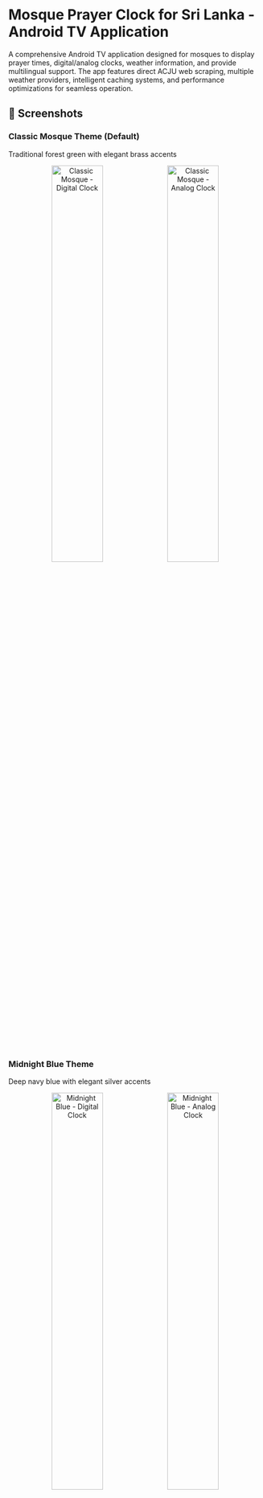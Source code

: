 # Mosque Prayer Clock for Sri Lanka - Android TV Application

A comprehensive Android TV application designed for mosques to display prayer times, digital/analog clocks, weather information, and provide multilingual support. The app features direct ACJU web scraping, multiple weather providers, intelligent caching systems, and performance optimizations for seamless operation.

## 📸 Screenshots

### Classic Mosque Theme (Default)
Traditional forest green with elegant brass accents
<p align="center">
  <img src="docs/screenshot-classic-digital.png" width="45%" alt="Classic Mosque - Digital Clock" />
  <img src="docs/screenshot-classic-analog.png" width="45%" alt="Classic Mosque - Analog Clock" />
</p>

### Midnight Blue Theme
Deep navy blue with elegant silver accents
<p align="center">
  <img src="docs/screenshot-midnight-digital.png" width="45%" alt="Midnight Blue - Digital Clock" />
  <img src="docs/screenshot-midnight-analog.png" width="45%" alt="Midnight Blue - Analog Clock" />
</p>

### Desert Sand Theme
Warm desert tones with copper accents
<p align="center">
  <img src="docs/screenshot-dessert-digital.png" width="45%" alt="Desert Sand - Digital Clock" />
  <img src="docs/screenshot-dessert-analog.png" width="45%" alt="Desert Sand - Analog Clock" />
</p>

### Royal Purple Theme
Majestic purple with luxurious gold accents
<p align="center">
  <img src="docs/screenshot-royal-digital.png" width="45%" alt="Royal Purple - Digital Clock" />
  <img src="docs/screenshot-royal-analog.png" width="45%" alt="Royal Purple - Analog Clock" />
</p>

### Ocean Teal Theme
Serene teal with pearl white accents
<p align="center">
  <img src="docs/screenshot-ocean-digital.png" width="45%" alt="Ocean Teal - Digital Clock" />
  <img src="docs/screenshot-ocean-analog.png" width="45%" alt="Ocean Teal - Analog Clock" />
</p>

### Elegant Charcoal Theme
Modern charcoal with rose gold accents
<p align="center">
  <img src="docs/screenshot-elegant-digital.png" width="45%" alt="Elegant Charcoal - Digital Clock" />
  <img src="docs/screenshot-elegant-analog.png" width="45%" alt="Elegant Charcoal - Analog Clock" />
</p>

### Emerald Garden Theme
Vibrant emerald green with golden highlights
<p align="center">
  <img src="docs/screenshot-emerald-digital.png" width="45%" alt="Emerald Garden - Digital Clock" />
  <img src="docs/screenshot-emerald-analog.png" width="45%" alt="Emerald Garden - Analog Clock" />
</p>

### Burgundy Elegance Theme
Deep burgundy red with elegant silver accents
<p align="center">
  <img src="docs/screenshot-burgundy-digital.png" width="45%" alt="Burgundy Elegance - Digital Clock" />
  <img src="docs/screenshot-burgundy-analog.png" width="45%" alt="Burgundy Elegance - Analog Clock" />
</p>

### Sapphire Night Theme
Deep sapphire blue with pearl white elegance
<p align="center">
  <img src="docs/screenshot-sapphire-digital.png" width="45%" alt="Sapphire Night - Digital Clock" />
  <img src="docs/screenshot-sapphire-analog.png" width="45%" alt="Sapphire Night - Analog Clock" />
</p>

### Amber Sunset Theme
Warm amber sunset with cream highlights
<p align="center">
  <img src="docs/screenshot-amber-digital.png" width="45%" alt="Amber Sunset - Digital Clock" />
  <img src="docs/screenshot-amber-analog.png" width="45%" alt="Amber Sunset - Analog Clock" />
</p>

### Full-Screen Countdown Feature
Activates when 10 minutes or less remain before Azan or Iqamah
<p align="center">
  <img src="docs/screenshot-full-screen-countdown.png" width="70%" alt="Full-Screen Countdown" />
</p>

### Additional Features

#### Prayer in Progress - Silent Phone Notification
When a prayer is in progress, the app displays a reminder to silence phones
<p align="center">
  <img src="docs/screenshot3.png" width="70%" alt="Silent Phone Reminder During Prayer" />
</p>

#### Multi-Language Support
Full support for English, Tamil, and Sinhala with dynamic language switching

**Tamil Display (தமிழ்)**
<p align="center">
  <img src="docs/screenshot4.png" width="70%" alt="Tamil Language Support" />
</p>

**Sinhala Display (සිංහල)**
<p align="center">
  <img src="docs/screenshot5.png" width="70%" alt="Sinhala Language Support" />
</p>

## 🌟 Features

### 🕌 Prayer Times Display
- **Multiple Prayer Time Sources**: 
  - **Direct ACJU Scraping**: Real-time web scraping from ACJU.lk with PDF parsing
  - **MosqueClock Backend API**: Custom backend with 13 Sri Lankan zones
  - **PrayerTimes.co.uk API**: UK-based international prayer times service
  - **Manual Entry**: Custom prayer times with configurable Iqamah gaps
- **Web Scraping Technology**:
  - **PDF Parser**: iTextPDF integration for extracting prayer times from PDF documents
  - **Jsoup HTML Parser**: Automated web scraping from ACJU website
  - **Apartment Adjustments**: Automatic time adjustments for apartment dwellers
  - **Offline Caching**: Stores scraped data for offline access
- **Five Daily Prayers**: Fajr, Dhuhr, Asr, Maghrib, Isha with Sunrise
- **Azan & Iqamah Times**: Synchronized animated display for all prayers
- **Next Prayer Highlight**: Automatically highlights upcoming prayer with countdown
- **Smart Caching**: Intelligent prayer times caching with provider-specific storage
- **13 Sri Lankan Zones**: Complete coverage of all prayer time zones in Sri Lanka

### 🕐 Clock Features
- **Digital Clock**: Large, customizable digital time display
- **Analog Clock**: Beautiful analog clock with traditional design
- **Both Clocks**: Display both digital and analog clocks simultaneously
- **Time Formats**: Support for 12-hour and 24-hour formats
- **Seconds Display**: Option to show/hide seconds
- **Hijri Date Display**: Islamic calendar with intelligent caching system

### 🌤️ Weather Integration
- **Multiple Weather Providers**:
  - **WeatherAPI.com**: Primary weather service with comprehensive data
  - **OpenWeatherMap**: Secondary provider for redundancy
  - **MosqueClock Backend Weather**: Custom weather aggregation service
- **Real-time Weather Data**: 
  - Temperature (Celsius/Fahrenheit)
  - Weather conditions with icons
  - Humidity levels
  - UV index
  - Wind speed
  - Visibility
  - Feels-like temperature
- **Location-based**: 
  - City name search
  - GPS coordinates support
  - Accurate weather for Sri Lankan cities
  - International city support
- **Smart Fallback**: Automatic provider switching if primary fails
- **Weather Icons**: Dynamic weather condition icons from provider APIs
- **Offline Support**: Caches last known weather data

### 🌍 Multilingual Support
- **English**: Full English language support
- **Tamil**: Complete Tamil language support (தமிழ்)
- **Sinhala**: Sinhala language support
- **Multi-Language**: Combined language display option
- **Dynamic Language Switching**: Change language in real-time

### ⚙️ Customization Options
- **Mosque Name**: Add custom mosque name display
- **Location Settings**: Configure region, city, and zones
- **Color Theme Selection**: 10 beautiful themes - Classic Mosque, Midnight Blue, Desert Sand, Royal Purple, Ocean Teal, Elegant Charcoal, Emerald Garden, Burgundy Elegance, Sapphire Night, Amber Sunset
- **Clock Type**: Choose between Digital, Analog, or Both clocks displayed simultaneously
- **Font Sizes**: Adjustable font sizes (Small, Medium, Large, Extra Large)
- **Dynamic Scaling**: All elements automatically scale for optimal TV viewing
- **Full-Screen Countdown**: Configurable countdown display when 10 minutes or less remain
- **Sound Notifications**: Prayer countdown ticking with 5-second alerts

### 📱 Android TV Optimized
- **TV Interface**: Designed specifically for Android TV and large screens
- **Remote Control Support**: Full D-pad and remote control navigation
- **Leanback Support**: Android TV Leanback launcher integration
- **Landscape Orientation**: Optimized for TV landscape display
- **Always-On Display**: Configurable screen-on settings for mosque displays

## 🏗️ Technical Architecture

### Built With
- **Kotlin**: Modern Android development language
- **Jetpack Compose**: Modern UI toolkit for native Android
- **Android TV**: Optimized for TV devices with Leanback support
- **Hilt**: Dependency injection framework
- **Room Database**: Local data persistence with intelligent caching
- **DataStore**: Settings and preferences storage
- **Retrofit**: REST API communication with multiple endpoints
- **Coroutines**: Asynchronous programming with performance optimizations
- **Material Design 3**: Modern UI components
- **iTextPDF**: PDF parsing for ACJU prayer time extraction
- **Jsoup**: HTML parsing and web scraping
- **Coil**: Image loading for weather icons
- **Kotlinx DateTime**: Cross-platform date/time handling
- **Gson**: JSON serialization/deserialization

### Architecture Pattern
- **MVVM**: Model-View-ViewModel architecture
- **Repository Pattern**: Data layer abstraction with smart caching
- **Clean Architecture**: Separation of concerns
- **Dependency Injection**: Hilt for dependency management

### 🚀 Performance Optimizations

#### Intelligent Caching System
- **Prayer Times Caching**: Provider-specific caching (MANUAL, ACJU_SCRAPING, PRAYERTIMES_UK, MOSQUE_CLOCK_API)
- **Web Scraping Cache**: Stores scraped PDF data to minimize repeated downloads
- **Hijri Date Caching**: Smart database caching with calculation fallbacks
- **Repository-level Cache**: In-memory caching for instant access
- **Weather Caching**: Caches weather data to reduce API calls
- **Auto-cleanup**: Removes old data after 30 days

#### Smart API Management
- **Throttling Removal**: Eliminated blocking throttling for responsive settings changes
- **Concurrent Protection**: Prevents duplicate API calls while allowing legitimate updates
- **Provider Isolation**: Separate caching per prayer time provider
- **Fallback Strategies**: Graceful degradation when APIs are unavailable
- **PDF Download Optimization**: Downloads prayer time PDFs only when needed
- **Network Retry Logic**: Automatic retry with exponential backoff

#### Database Optimizations
- **Composite Keys**: Provider-specific database IDs for accurate caching
- **Hijri Date Intelligence**: Calculates dates from cache when safe (non-month-end)
- **Background Threading**: All database operations on IO dispatcher
- **Smart Queries**: Efficient database lookups with provider context
- **Scraped Data Storage**: Efficient storage of PDF-extracted prayer times

#### Release Build Optimizations
- **ProGuard/R8 Minification**: Code obfuscation and optimization enabled
- **Resource Shrinking**: Removes unused resources automatically
- **APK Size**: ~10MB (optimized from ~15-20MB)
- **Debug Log Removal**: All debug logs stripped in production
- **Generic Type Preservation**: Properly configured for Retrofit APIs

## 📦 Installation & Setup

### Prerequisites
- Android Studio Arctic Fox or later
- Android SDK API 21 or higher (Android 5.0+)
- Target SDK: API 34 (Android 14)
- Android TV device or emulator
- Java 8 or higher
- Gradle 8.0+

### Quick Start
```bash
# Clone the repository
git clone https://github.com/mhdzumair/MosqueClock
cd MosqueClock

# Build debug APK (no configuration needed!)
./gradlew assembleDebug

# Or build optimized release APK
./gradlew assembleRelease

# Install on connected device
adb install app/build/outputs/apk/debug/app-debug.apk
```

**That's it!** No API keys or configuration files needed. Configure everything after installation:
1. Open the app on your Android TV
2. Go to **Settings** (gear icon)
3. Scroll to **🔑 API Configuration**
4. Enter your API keys:
   - WeatherAPI.com: Get free key from https://www.weatherapi.com/
   - OpenWeatherMap: Get free key from https://openweathermap.org/api
   - Backend URL & API Key: Configure if using MosqueClock backend

### Build Instructions

1. **Clone the Repository**
   ```bash
   git clone https://github.com/mhdzumair/MosqueClock.git
   cd MosqueClock
   ```

2. **Build the Project** (no API keys required!)
   ```bash
   ./gradlew build
   ```

3. **Install on Android TV**
   ```bash
   ./gradlew installDebug
   ```

### 🚀 Release Build

#### Automated Release
Use the automated release script for one-command releases:
```bash
./release.sh
```

This will:
- ✅ Prompt for version (patch/minor/major)
- 🔨 Build optimized APK with ProGuard
- 🏷️ Create and push git tag
- 📦 Create GitHub release with APK
- ✨ Done in one step!

**Prerequisites:**
- GitHub CLI: `brew install gh` (macOS)
- Authenticate: `gh auth login`

#### Build APK Only (Testing)
For testing without creating a release:
```bash
# Build current version without git operations
./release.sh --build-only

# Creates: release/MosqueClock-v1.0.apk
```

See [RELEASE_GUIDE.md](RELEASE_GUIDE.md) for quick reference or [UPDATE_PROCESS.md](UPDATE_PROCESS.md) for detailed documentation.

### 📱 Android TV Device Setup & Optimization

For optimal mosque display setup, use these ADB commands to configure your Android TV device:

#### Prerequisites
- Enable Developer Options and USB Debugging on Android TV
- Connect device via ADB: `adb connect <device_ip>:5555`
- Verify connection: `adb devices`

#### 🔐 Essential Permissions

**Grant Overlay Permission (Required for Always-On Display)**
```bash
# Grant system alert window permission
adb shell pm grant com.mosque.prayerclock android.permission.SYSTEM_ALERT_WINDOW

# Alternative method if above fails
adb shell appops set com.mosque.prayerclock SYSTEM_ALERT_WINDOW allow

# Verify overlay permission
adb shell appops get com.mosque.prayerclock SYSTEM_ALERT_WINDOW
```

**Grant Additional Permissions**
```bash
# Wake lock permission (keep screen on)
adb shell pm grant com.mosque.prayerclock android.permission.WAKE_LOCK

# Network access
adb shell pm grant com.mosque.prayerclock android.permission.INTERNET
adb shell pm grant com.mosque.prayerclock android.permission.ACCESS_NETWORK_STATE

# Location for weather (optional)
adb shell pm grant com.mosque.prayerclock android.permission.ACCESS_COARSE_LOCATION
```

#### 🔋 Battery Optimization Removal

**Disable Battery Optimization (Critical for 24/7 Operation)**
```bash
# Remove from battery optimization whitelist
adb shell dumpsys deviceidle whitelist +com.mosque.prayerclock

# Alternative method
adb shell cmd appops set com.mosque.prayerclock RUN_IN_BACKGROUND allow

# Disable doze mode for the app
adb shell dumpsys deviceidle whitelist +com.mosque.prayerclock

# Verify battery optimization status
adb shell dumpsys battery | grep -i mosque
```

**Disable Power Management Features**
```bash
# Disable adaptive battery
adb shell settings put global adaptive_battery_management_enabled 0

# Disable app standby
adb shell dumpsys usagestats set-standby-bucket com.mosque.prayerclock 10

# Keep app active
adb shell am set-inactive com.mosque.prayerclock false
```

#### 🏠 Launcher Configuration

**Set as Default Launcher (Kiosk Mode)**
```bash
# Clear current default launcher
adb shell pm clear-default-launcher

# Set MosqueClock as default launcher
adb shell cmd package set-home-activity com.mosque.prayerclock/.MainActivity

# Alternative method - disable current launcher first
adb shell pm disable-user --user 0 com.google.android.tvlauncher

# Enable MosqueClock as launcher
adb shell pm enable com.mosque.prayerclock
adb shell pm set-home-activity com.mosque.prayerclock/.MainActivity
```

**Launcher Management**
```bash
# List all launchers
adb shell pm query-activities --brief -c android.intent.category.HOME

# Reset to original launcher (if needed)
adb shell pm enable com.google.android.tvlauncher
adb shell cmd package set-home-activity com.google.android.tvlauncher/.TvLauncherActivity

# Clear launcher preferences (user will be prompted to choose)
adb shell pm clear-default-launcher
```

#### 🧹 Debloating & System Optimization

**Remove Unnecessary Apps (Android TV)**
```bash
# Google Apps (keep essential ones)
adb shell pm uninstall --user 0 com.google.android.youtube.tv
adb shell pm uninstall --user 0 com.google.android.apps.tv.launcherx
adb shell pm uninstall --user 0 com.google.android.katniss
adb shell pm uninstall --user 0 com.google.android.backdrop

# Netflix and streaming apps
adb shell pm uninstall --user 0 com.netflix.ninja
adb shell pm uninstall --user 0 com.amazon.avod.thirdpartyclient
adb shell pm uninstall --user 0 com.disney.disneyplus

# Gaming and entertainment
adb shell pm uninstall --user 0 com.google.android.play.games
adb shell pm uninstall --user 0 com.android.vending

# Social and communication
adb shell pm uninstall --user 0 com.google.android.apps.photos
adb shell pm uninstall --user 0 com.google.android.music
```

**Disable System Apps (Safer Alternative)**
```bash
# Disable instead of uninstall (can be re-enabled)
adb shell pm disable-user --user 0 com.google.android.youtube.tv
adb shell pm disable-user --user 0 com.netflix.ninja
adb shell pm disable-user --user 0 com.google.android.play.games

# List disabled packages
adb shell pm list packages -d

# Re-enable if needed
adb shell pm enable com.google.android.youtube.tv
```

#### ⚙️ System Settings Optimization

**Display Settings**
```bash
# Keep screen always on
adb shell settings put system screen_off_timeout 2147483647

# Set brightness to maximum
adb shell settings put system screen_brightness 255

# Disable screen saver
adb shell settings put secure screensaver_enabled 0

# Disable sleep mode
adb shell settings put global stay_on_while_plugged_in 7
```

**Network & Performance**
```bash
# Disable automatic updates
adb shell settings put global auto_update_enabled 0

# Disable usage stats
adb shell settings put global usage_stats_enabled 0

# Optimize for performance
adb shell settings put global animator_duration_scale 0.5
adb shell settings put global transition_animation_scale 0.5
adb shell settings put global window_animation_scale 0.5
```

**Privacy & Security**
```bash
# Disable location services (if not using weather)
adb shell settings put secure location_providers_allowed ""

# Disable crash reporting
adb shell settings put secure send_action_app_error 0

# Disable usage access
adb shell settings put secure usage_access_enabled 0
```

#### 🔄 Auto-Start Configuration

**Ensure App Starts on Boot**
```bash
# Enable auto-start permission
adb shell pm grant com.mosque.prayerclock android.permission.RECEIVE_BOOT_COMPLETED

# Set as persistent app
adb shell cmd appops set com.mosque.prayerclock RUN_ANY_IN_BACKGROUND allow

# Add to auto-start whitelist
adb shell dumpsys deviceidle whitelist +com.mosque.prayerclock
```

#### 📊 Verification Commands

**Check App Status**
```bash
# Verify app is installed and enabled
adb shell pm list packages | grep mosque

# Check app permissions
adb shell dumpsys package com.mosque.prayerclock | grep permission

# Check if app is running
adb shell ps | grep mosque

# Check battery optimization status
adb shell dumpsys deviceidle | grep mosque
```

**System Status**
```bash
# Check current launcher
adb shell cmd package get-home-activities

# Check screen timeout
adb shell settings get system screen_off_timeout

# Check disabled packages
adb shell pm list packages -d | grep -E "(youtube|netflix|play)"
```

#### 🚨 Troubleshooting

**Common Issues & Solutions**
```bash
# If overlay permission fails
adb shell settings put global policy_control immersive.full=com.mosque.prayerclock

# If app doesn't start on boot
adb shell am broadcast -a android.intent.action.BOOT_COMPLETED

# Reset all settings (if needed)
adb shell pm clear com.mosque.prayerclock

# Force stop and restart
adb shell am force-stop com.mosque.prayerclock
adb shell am start -n com.mosque.prayerclock/.MainActivity
```

**Factory Reset Preparation**
```bash
# Backup current configuration
adb shell pm list packages > installed_packages.txt
adb shell settings list system > system_settings.txt
adb shell settings list global > global_settings.txt

# Create setup script for quick reconfiguration
echo "#!/bin/bash" > setup_mosque_tv.sh
echo "adb shell pm grant com.mosque.prayerclock android.permission.SYSTEM_ALERT_WINDOW" >> setup_mosque_tv.sh
# Add other essential commands...
chmod +x setup_mosque_tv.sh
```

#### 🚀 Quick Setup Script


**Usage:**
```bash
# Run setup
./mosque_tv_setup.sh
```

### Backend Setup (Optional - Not needed since we are using ACJU direct scraping)

The app includes a custom FastAPI backend for enhanced features:

1. **Start Backend Services**
   ```bash
   cd backend
   docker run -d -p 27017:27017 --name mongodb-prayer-times mongo:latest
   uv sync
   uv run uvicorn app.main:app --reload --host 0.0.0.0 --port 8000
   ```

2. **Backend Features**
   - Prayer times for 13 Sri Lankan zones
   - Hijri calendar conversion
   - Weather data integration
   - Automatic ACJU data scraping

## ⚙️ Configuration

### Prayer Time Sources

#### 1. MosqueClock API (Recommended)
- **Zones**: 13 Sri Lankan zones with ACJU data
- **Features**: Automatic scraping, MongoDB caching, apartment adjustments
- **Endpoint**: `http://localhost:8000/api/v1/`

#### 2. Al-Adhan API
- **Coverage**: International prayer times
- **Regions**: Colombo, Kandy, Galle, Jaffna, and more
- **Features**: Hijri date integration, multiple calculation methods

#### 3. Manual Entry
- **Custom Times**: Set prayer times manually
- **Iqamah Gaps**: Configurable gaps between Azan and Iqamah
- **Flexibility**: Perfect for mosques with specific timing requirements

### Weather Configuration
- **WeatherAPI.com**: Primary provider, configure API key in Settings
- **OpenWeatherMap**: Secondary provider, configure API key in Settings
- **MosqueClock Weather**: Uses custom backend weather service
- **City Coordinates**: Automatic mapping for Sri Lankan cities

### Default Settings
- **Prayer Service**: Manual (can be changed to API sources)
- **Language**: English
- **Location**: Configurable based on selected service
- **Clock Type**: Digital
- **Theme**: Default (system-based)
- **Weather**: Disabled by default

## 🎮 Usage

### Navigation
- **Menu Button**: Access settings screen
- **Back Button**: Return to main screen from settings
- **D-pad**: Navigate through settings options
- **Remote Control**: Full Android TV remote support

### Main Screen
- **Prayer Times**: Animated cards showing Azan ⟷ Iqamah times
- **Current Time**: Large digital/analog clock display
- **Hijri Date**: Islamic calendar with intelligent caching
- **Weather Info**: Temperature, conditions, and details (when enabled)
- **Next Prayer**: Highlighted with countdown

### Settings Screen
- **Prayer Service**: Choose between MosqueClock API, Al-Adhan API, or Manual
- **Location**: Configure zones (MosqueClock) or regions (Al-Adhan)
- **Manual Times**: Set custom prayer and Iqamah times
- **Weather**: Enable/disable weather with provider selection
- **Hijri Provider**: Choose Hijri date source
- **Display**: Clock type, theme, font size, language
- **Sound**: Prayer countdown notifications

## 💾 Data Storage

### Local Database (Room)
- **Prayer Times**: Cached with provider-specific keys
- **Hijri Dates**: Intelligent caching with calculation fallbacks
- **Auto-cleanup**: Removes data older than 30 days
- **Provider Isolation**: Separate caching per API source

### Settings (DataStore)
- **User Preferences**: Language, theme, location settings
- **Clock Configuration**: Display preferences and customizations
- **Mosque Information**: Custom mosque name and details
- **API Configuration**: Selected providers and credentials

### Caching Strategy
- **Repository Cache**: In-memory for instant access
- **Database Cache**: Persistent storage with smart queries
- **Calculation Cache**: Hijri dates calculated from recent data
- **Provider Context**: Separate caches per prayer time source

## 🌐 API Integration

### MosqueClock Backend API
- **Prayer Times**: `/api/v1/prayer-times/{zone}/`
- **Today's Times**: `/api/v1/today/?zone={zone}`
- **Hijri Calendar**: `/api/v1/today-both-calendars/`
- **Weather**: `/api/v1/weather/current/city/{city}/`

### Al-Adhan API
- **Prayer Times**: `/v1/timingsByCity`
- **Hijri Integration**: Automatic Hijri date extraction
- **Multiple Regions**: Support for various Sri Lankan cities

### Offline Support
- **Smart Caching**: Works offline with cached data
- **Automatic Refresh**: Updates when network is available
- **Fallback Strategies**: Graceful degradation when APIs fail

## 🎨 Themes & Customization

### Available Color Themes
All themes are optimized for TV viewing with high contrast and excellent readability from distance:

1. **Classic Mosque** (Default)
   - Traditional forest green with elegant brass/gold accents
   - Perfect for traditional mosque environments
   - Green prayer indicators with brass highlights

2. **Midnight Blue**
   - Deep navy blue with bright silver accents
   - Modern and serene, inspired by night sky
   - Blue prayer indicators with excellent visibility

3. **Desert Sand**
   - Warm beige and sand tones with copper accents
   - Inspired by Middle Eastern desert landscapes
   - Copper/orange prayer indicators for warmth

4. **Royal Purple**
   - Rich purple with luxurious gold accents
   - Majestic and regal appearance
   - Purple/magenta prayer indicators with gold rim

5. **Ocean Teal**
   - Calming teal with pearl white accents
   - Fresh and tranquil, ocean-inspired
   - Teal/cyan prayer indicators

6. **Elegant Charcoal**
   - Modern dark gray with rose gold accents
   - Contemporary and sophisticated
   - Coral/peach prayer indicators for elegance

7. **Emerald Garden**
   - Vibrant emerald green with pure gold accents
   - Fresh and energetic, inspired by lush gardens
   - Bright green/cyan prayer indicators

8. **Burgundy Elegance**
   - Deep burgundy red with silver accents
   - Sophisticated and warm, traditional appearance
   - Red/orange prayer indicators for warmth

9. **Sapphire Night**
   - Deep sapphire blue with pearl white accents
   - Cool and calming, evening-optimized
   - Bright blue prayer indicators, perfect for night prayers

10. **Amber Sunset**
    - Warm amber and orange with cream accents
    - Warm and welcoming, sunset-inspired
    - Orange/coral prayer indicators, ideal for evening displays

### Dynamic Color Features
- **Next Prayer Highlighting**: Each theme has dedicated brighter colors for the upcoming prayer
- **Prayer Status Colors**: Distinct colors for Azan, Iqamah, and Sunrise times
- **Full Theme Consistency**: All UI elements (clock face, hands, cards, borders) match the selected theme
- **TV-Optimized Contrast**: Every theme designed for maximum visibility on large screens

### Font Sizes
- **Small**: Compact display for smaller screens
- **Medium**: Standard size for most displays
- **Large**: Enhanced visibility for large screens
- **Extra Large**: Maximum visibility for distant viewing

## 🔧 Troubleshooting

### Common Issues

1. **Prayer Times Not Loading**
   - Check internet connection
   - Verify selected prayer service in settings
   - Try switching between API providers
   - Check API keys in Settings → API Configuration

2. **Weather Not Displaying**
   - Ensure weather is enabled in settings
   - Verify OpenWeatherMap API key
   - Check city selection and coordinates

3. **Hijri Date Issues**
   - Try different Hijri providers in settings
   - Check if manual Hijri date needs updating
   - Verify API connectivity

4. **Performance Issues**
   - Clear app data to reset caches
   - Check for sufficient storage space
   - Restart the application

5. **Always-On Display Not Working**
   - Grant overlay permission using ADB commands (see Android TV Setup section)
   - Remove app from battery optimization
   - Check screen timeout settings

6. **App Not Starting on Boot**
   - Use ADB commands to whitelist the app
   - Grant RECEIVE_BOOT_COMPLETED permission
   - Set app as persistent (see Auto-Start Configuration)

7. **Kiosk Mode Issues**
   - Set app as default launcher using ADB
   - Disable other launchers if needed
   - Use the provided setup script for automation

### Debug Mode
- Enable detailed logging in `NetworkModule.kt`
- Check logcat for API response details
- Monitor caching behavior through debug logs

## 🤝 Contributing

1. Fork the repository
2. Create a feature branch (`git checkout -b feature/amazing-feature`)
3. Make your changes with proper testing
4. Commit your changes (`git commit -m 'Add amazing feature'`)
5. Push to the branch (`git push origin feature/amazing-feature`)
6. Open a Pull Request

### Development Guidelines
- Follow Kotlin coding standards
- Use Jetpack Compose for UI components
- Implement proper error handling
- Add appropriate logging
- Test on Android TV devices

## 📄 License

This project is licensed under the MIT License - see the LICENSE file for details.

## 🙏 Acknowledgments

- **ACJU (All Ceylon Jamiyyathul Ulama)** for prayer times data
- **Al-Adhan API** for international prayer times service
- **WeatherAPI.com** for weather data
- **OpenWeatherMap** for weather data

## 📞 Support

For support and questions:
- **Issues**: Create an issue in the repository

---

**Note**: This application is designed specifically for mosque use and requires proper configuration of prayer time sources and location settings to display accurate information for your region.